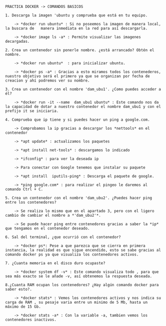 
    
    PRACTICA DOCKER -> COMANDOS BASICOS
    
    1. Descarga la imagen 'ubuntu y comprueba que está en tu equipo.

        -> *docker run ubuntu* : Si no poseemos la imagen de manera local, la buscara de   manera inmediata en la red para así descargarla.

        -> *docker image ls -a* : Permite visualizar las imagenes decargadas.
    
    2. Crea un contenedor sin ponerle nombre. ¿está arrancado? Obtén el nombre.
    
        -> *docker run ubuntu*  : para inicializar ubuntu.
    
        -> *docker ps -a* : Gracias a esto miramos todos los contenederos, nuestro objetivo será el primero ya que se organizan por fecha de creacion y ahí podremos ver su nombre.

    3. Crea un contenedor con el nombre 'dam_ubu1'. ¿Como puedes acceder a él?

        -> *docker run -it --name  dam_ubu1 ubuntu* : Este comando nos da la capacidad de dotar a nuestro contenedor el nombre dam_ubu1 y con el prefijo it se iniciaria.
    
    4. Comprueba que ip tiene y si puedes hacer un ping a google.com.
    
        -> Comprobamos la ip gracias a descargar los *nettools* en el contenedor

        -> *apt update* : actualizamos los paquetes

        -> *apt install net-tools* : descargamos lo indicado

        -> *ifconfig* : para ver la deseada ip
    
        -> Para conectar con Google tenemos que instalar su paquete 

        -> *apt install  iputils-ping* : Descarga el paquete de google.

        -> *ping google.com* : para realizar el pingeo le daremos al comando Ctrl + C.
    
    5. Crea un contenedor con el nombre 'dam_ubu2'. ¿Puedes hacer ping entre los contenedores?
    
        -> Se realiza lo mismo que en el apartado 3, pero con el ligero cambio de cambiar el nombre a *'dam_ubu2'*.

        -> Se puede hacer ping entre contenedores gracias a saber la *ip* que tengamos en el contenedor deseado.
    
    6. Sal del terminal, ¿que ocurrió con el contenedor?
    
        -> *docker ps*: Pese a que parezca que se cierra en primera instancia, la realidad es que sigue encendido, esto se sabe gracias al comando docker ps ya que visualiza los contenedores activos.

    7. ¿Cuanta memoria en el disco duro ocupaste?
    
        -> *docker system df -v* : Este comando visualiza todo , para que sea más exacto se le añade -v, así obtenemos la respuesta deseada.

    8.¿Cuanta RAM ocupan los contenedores? ¿Hay algún comando docker para saber esto?.

        -> *docker stats* : Vemos los contenedores activos y nos indica su carga de RAM , su pesaje varia entre un minimo de 5 Mb, hasta un máximo de 15 Gb.
    
        -> *docker stats -a* : Con la variable -a, tambien vemos los contenedores inactivos.
